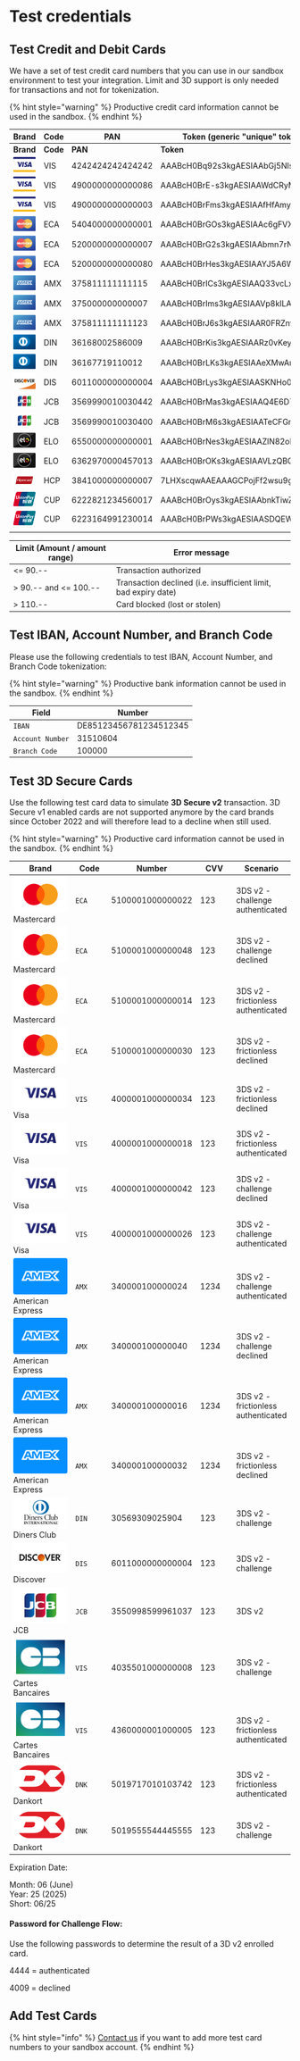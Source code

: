 # Test credentials

## Test Credit and Debit Cards

We have a set of test credit card numbers that you can use in our sandbox environment to test your integration. Limit and 3D support is only needed for transactions and not for tokenization.

{% hint style="warning" %}
Productive credit card information cannot be used in the sandbox.
{% endhint %}

<table data-header-hidden><thead><tr><th width="150">Brand</th><th width="150">Code</th><th>PAN</th><th width="358">Token (generic "unique" token)</th><th>Expiry</th><th>CVV</th><th>Limit</th><th>3D</th></tr></thead><tbody><tr><td><strong>Brand</strong></td><td><strong>Code</strong></td><td><strong>PAN</strong></td><td><strong>Token</strong></td><td><strong>Expiry</strong></td><td><strong>CVV</strong></td><td><strong>Limit</strong></td><td><strong>3D</strong></td></tr><tr><td><img src="../.gitbook/assets/logo_visa.png" alt="" data-size="line"></td><td>VIS</td><td>4242424242424242</td><td>AAABcH0Bq92s3kgAESIAAbGj5NIsAHWC</td><td>06/2025</td><td>123</td><td>yes</td><td>No</td></tr><tr><td><img src="../.gitbook/assets/logo_visa (1).png" alt="" data-size="line"></td><td>VIS</td><td>4900000000000086</td><td>AAABcH0BrE-s3kgAESIAAWdCRyMPAGvp</td><td>06/2025</td><td>123</td><td>No</td><td>Yes</td></tr><tr><td><img src="../.gitbook/assets/logo_visa (2).png" alt="" data-size="line"></td><td>VIS</td><td>4900000000000003</td><td>AAABcH0BrFms3kgAESIAAfHfAmyjACIJ</td><td>06/2025</td><td>123</td><td>No</td><td>Yes</td></tr><tr><td><img src="../.gitbook/assets/logo_mastercard.png" alt="" data-size="line"></td><td>ECA</td><td>5404000000000001</td><td>AAABcH0BrGOs3kgAESIAAc6gFVXTAGTv</td><td>06/2025</td><td>123</td><td>Yes</td><td>Yes</td></tr><tr><td><img src="../.gitbook/assets/logo_mastercard (1).png" alt="" data-size="line"></td><td>ECA</td><td>5200000000000007</td><td>AAABcH0BrG2s3kgAESIAAbmn7rNZAC1l</td><td>06/2025</td><td>123</td><td>No</td><td>No</td></tr><tr><td><img src="../.gitbook/assets/logo_mastercard (2).png" alt="" data-size="line"></td><td>ECA</td><td>5200000000000080</td><td>AAABcH0BrHes3kgAESIAAYJ5A6WzAFsz</td><td>06/2025</td><td>123</td><td>No</td><td>Yes</td></tr><tr><td><img src="../.gitbook/assets/logo_amex.png" alt="" data-size="line"></td><td>AMX</td><td>375811111111115</td><td>AAABcH0BrICs3kgAESIAAQ33vcLxADJm</td><td>06/2025</td><td>1234</td><td>Yes</td><td>No</td></tr><tr><td><img src="../.gitbook/assets/logo_amex (1).png" alt="" data-size="line"></td><td>AMX</td><td>375000000000007</td><td>AAABcH0BrIms3kgAESIAAVp8kILAAAka</td><td>06/2025</td><td>1234</td><td>No</td><td>Yes</td></tr><tr><td><img src="../.gitbook/assets/logo_amex (2).png" alt="" data-size="line"></td><td>AMX</td><td>375811111111123</td><td>AAABcH0BrJ6s3kgAESIAAR0FRZnvADsW</td><td>06/2025</td><td>1234</td><td>No</td><td>No</td></tr><tr><td><img src="../.gitbook/assets/logo_diners.png" alt="" data-size="line"></td><td>DIN</td><td>36168002586009</td><td>AAABcH0BrKis3kgAESIAARz0vKeyAJP1</td><td>06/2025</td><td>123</td><td>Yes</td><td>-</td></tr><tr><td><img src="../.gitbook/assets/logo_diners (1).png" alt="" data-size="line"></td><td>DIN</td><td>36167719110012</td><td>AAABcH0BrLKs3kgAESIAAeXMwAnVALLl</td><td>06/2025</td><td>123</td><td>No</td><td>-</td></tr><tr><td><img src="../.gitbook/assets/logo_discover.png" alt="" data-size="line"></td><td>DIS</td><td>6011000000000004</td><td>AAABcH0BrLys3kgAESIAASKNHo0kAGkv</td><td>06/2025</td><td>123</td><td>-</td><td>-</td></tr><tr><td><img src="../.gitbook/assets/logo_jcb.png" alt="" data-size="line"></td><td>JCB</td><td>3569990010030442</td><td>AAABcH0BrMas3kgAESIAAQ4E6D72AL1p</td><td>06/2025</td><td>123</td><td>Yes</td><td>-</td></tr><tr><td><img src="../.gitbook/assets/logo_jcb (1).png" alt="" data-size="line"></td><td>JCB</td><td>3569990010030400</td><td>AAABcH0BrM6s3kgAESIAATeCFGr8AHNk</td><td>06/2025</td><td>123</td><td>No</td><td>No</td></tr><tr><td><img src="../.gitbook/assets/logo_elo.png" alt="" data-size="line"></td><td>ELO</td><td>6550000000000001</td><td>AAABcH0BrNes3kgAESIAAZlN82oMAH2p</td><td>06/2025</td><td>123</td><td>-</td><td>-</td></tr><tr><td><img src="../.gitbook/assets/logo_elo (1).png" alt="" data-size="line"></td><td>ELO</td><td>6362970000457013</td><td>AAABcH0BrOKs3kgAESIAAVLzQBQNADfQ</td><td>06/2025</td><td>123</td><td>-</td><td>-</td></tr><tr><td><img src="../.gitbook/assets/image (18).png" alt="" data-size="line"></td><td>HCP</td><td>3841000000000007</td><td>7LHXscqwAAEAAAGCPojFf2wsu9gTAChQ</td><td>06/2025</td><td>123</td><td>No</td><td>No</td></tr><tr><td><img src="../.gitbook/assets/logo_cup.png" alt="" data-size="line"></td><td>CUP</td><td>6222821234560017</td><td>AAABcH0BrOys3kgAESIAAbnkTiwZAKFg</td><td>06/2025</td><td>-</td><td>No</td><td>Yes</td></tr><tr><td><img src="../.gitbook/assets/logo_cup (1).png" alt="" data-size="line"></td><td>CUP</td><td>6223164991230014</td><td>AAABcH0BrPWs3kgAESIAASDQEWOHACL7</td><td>06/2025</td><td>-</td><td>No</td><td>No</td></tr><tr><td></td><td></td><td></td><td></td><td></td><td></td><td></td><td></td></tr></tbody></table>

| **Limit (Amount / amount range)** | **Error message**                                               |
| --------------------------------- | --------------------------------------------------------------- |
| <= 90.--                          | Transaction authorized                                          |
| > 90.-- and <= 100.--             | Transaction declined (i.e. insufficient limit, bad expiry date) |
| > 110.--                          | Card blocked (lost or stolen)                                   |

## Test IBAN, Account Number, and Branch Code&#x20;

Please use the following credentials to test IBAN, Account Number, and Branch Code tokenization:

{% hint style="warning" %}
Productive bank information cannot be used in the sandbox.
{% endhint %}

| Field            | Number                 |
| ---------------- | ---------------------- |
| `IBAN`           | DE85123456781234512345 |
| `Account Number` | 31510604               |
| `Branch Code`    | 100000                 |

## Test 3D Secure Cards

Use the following test card data to simulate **3D Secure v2** transaction. 3D Secure v1 enabled cards are not supported anymore by the card brands since October 2022 and will therefore lead to a decline when still used.&#x20;

{% hint style="warning" %}
Productive card information cannot be used in the sandbox.
{% endhint %}

<table><thead><tr><th width="252">Brand</th><th width="150">Code</th><th>Number</th><th width="150">CVV</th><th>Scenario</th></tr></thead><tbody><tr><td><img src="../.gitbook/assets/mastercard.svg" alt="" data-size="line">Mastercard</td><td><code>ECA</code></td><td>5100001000000022</td><td>123</td><td>3DS v2 - challenge authenticated</td></tr><tr><td><img src="../.gitbook/assets/mastercard.svg" alt="" data-size="line">Mastercard</td><td><code>ECA</code></td><td>5100001000000048</td><td>123</td><td>3DS v2 - challenge declined</td></tr><tr><td><img src="../.gitbook/assets/mastercard.svg" alt="" data-size="line">Mastercard</td><td><code>ECA</code></td><td>5100001000000014</td><td>123</td><td>3DS v2 - frictionless authenticated</td></tr><tr><td><img src="../.gitbook/assets/mastercard.svg" alt="" data-size="line">Mastercard</td><td><code>ECA</code></td><td>5100001000000030</td><td>123</td><td>3DS v2 - frictionless declined</td></tr><tr><td><img src="../.gitbook/assets/visa.svg" alt="" data-size="line">Visa</td><td><code>VIS</code></td><td>4000001000000034</td><td>123</td><td>3DS v2 - frictionless declined</td></tr><tr><td><img src="../.gitbook/assets/visa.svg" alt="" data-size="line">Visa</td><td><code>VIS</code></td><td>4000001000000018</td><td>123</td><td>3DS v2 - frictionless authenticated</td></tr><tr><td><img src="../.gitbook/assets/visa.svg" alt="" data-size="line">Visa</td><td><code>VIS</code></td><td>4000001000000042</td><td>123</td><td>3DS v2 - challenge declined</td></tr><tr><td><img src="../.gitbook/assets/visa.svg" alt="" data-size="line">Visa</td><td><code>VIS</code></td><td>4000001000000026</td><td>123</td><td>3DS v2 - challenge authenticated</td></tr><tr><td><img src="../.gitbook/assets/card_amex-old.svg" alt="" data-size="line"> American Express</td><td><code>AMX</code></td><td>340000100000024</td><td>1234</td><td>3DS v2 - challenge authenticated</td></tr><tr><td><img src="../.gitbook/assets/card_amex-old.svg" alt="" data-size="line"> American Express</td><td><code>AMX</code></td><td>340000100000040</td><td>1234</td><td>3DS v2 - challenge declined</td></tr><tr><td><img src="../.gitbook/assets/card_amex-old.svg" alt="" data-size="line"> American Express</td><td><code>AMX</code></td><td>340000100000016</td><td>1234</td><td>3DS v2 - frictionless authenticated</td></tr><tr><td><img src="../.gitbook/assets/card_amex-old.svg" alt="" data-size="line"> American Express</td><td><code>AMX</code></td><td>340000100000032</td><td>1234</td><td>3DS v2 - frictionless declined</td></tr><tr><td><img src="../.gitbook/assets/diners.svg" alt="" data-size="line">Diners Club</td><td><code>DIN</code></td><td>30569309025904</td><td>123</td><td>3DS v2 - challenge </td></tr><tr><td><img src="../.gitbook/assets/discover.svg" alt="" data-size="line">Discover</td><td><code>DIS</code></td><td>6011000000000004</td><td>123</td><td>3DS v2 - challenge </td></tr><tr><td> <img src="../.gitbook/assets/logo_jcb (1).png" alt="" data-size="line">JCB</td><td><code>JCB</code></td><td>3550998599961037</td><td>123</td><td>3DS v2</td></tr><tr><td><img src="../.gitbook/assets/carte bancaire.svg" alt="" data-size="line"> Cartes Bancaires</td><td><code>VIS</code></td><td>4035501000000008</td><td>123</td><td>3DS v2 - challenge</td></tr><tr><td><img src="../.gitbook/assets/carte bancaire.svg" alt="" data-size="line"> Cartes Bancaires</td><td><code>VIS</code></td><td>4360000001000005</td><td>123</td><td>3DS v2 - frictionless authenticated</td></tr><tr><td><img src="../.gitbook/assets/Dankort.png" alt="" data-size="line"> Dankort</td><td><code>DNK</code></td><td>5019717010103742</td><td>123</td><td>3DS v2 - frictionless authenticated</td></tr><tr><td><img src="../.gitbook/assets/Dankort.png" alt="" data-size="line"> Dankort</td><td><code>DNK</code></td><td>5019555544445555</td><td>123</td><td>3DS v2 - challenge</td></tr></tbody></table>

Expiration Date:

Month: 06 (June)\
Year: 25 (2025)\
Short: 06/25

#### Password for Challenge Flow: <a href="#password-for-challenge-flow" id="password-for-challenge-flow"></a>

Use the following passwords to determine the result of a 3D v2 enrolled card.

4444 = authenticated

4009 = declined

## Add Test Cards

{% hint style="info" %}
[Contact us](mailto:support@pci-proxy.com) if you want to add more test card numbers to your sandbox account.
{% endhint %}
